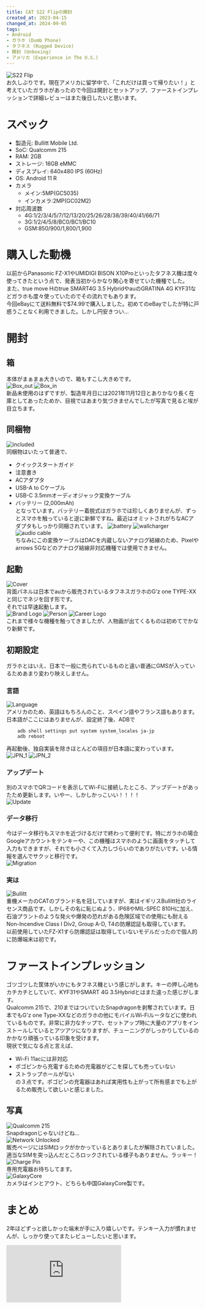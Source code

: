 ```yaml
---
title: CAT S22 Flipの開封
created_at: 2023-04-15
changed_at: 2024-09-05
tags:
- Android
- ガラホ (Dumb Phone)
- タフネス (Rugged Device)
- 開封 (Unboxing)
- アメリカ (Experience in The U.S.)
---
```

![S22 Flip](https://i.imgur.com/uZvJMlE.jpg)<br>
お久しぶりです。現在アメリカに留学中で、「これだけは買って帰りたい！」と考えていたガラホがあったので今回は開封とセットアップ、ファーストインプレッションで詳細レビューはまた後日したいと思います。

# スペック
- 製造元: Bullitt Mobile Ltd.
- SoC: Qualcomm 215
- RAM: 2GB
- ストレージ: 16GB eMMC
- ディスプレイ: 640x480 IPS (60Hz)
- OS: Android 11 R
- カメラ
  - メイン:5MP(GC5035)
  - インカメラ:2MP(GC02M2)
- 対応周波数
  - 4G:1/2/3/4/5/7/12/13/20/25/26/28/38/39/40/41/66/71
  - 3G:1/2/4/5/8/BC0/BC1/BC10
  - GSM:850/900/1,800/1,900 <br>
# 購入した動機
以前からPanasonic FZ-X1やUMIDIGI BISON X10Proといったタフネス機は度々使ってきたという点で、発表当初からかなり関心を寄せていた機種でした。<br>
また、true move Hのtrue SMART4G 3.5 HybridやauのGRATINA 4G KYF31などガラホも度々使っていたのでその流れでもあります。<br>
今回eBayにて送料無料で$74.99で購入しました。初めてのeBayでしたが特に戸惑うことなく利用できました。しかし円安きつい...

# 開封
## 箱
本体がまぁまぁ大きいので、箱もすこし大きめです。<br>
![Box_out](https://i.imgur.com/CZuL852.jpg)
![Box_in](https://i.imgur.com/J7OqHLB.jpg)<br>
新品未使用のはずですが、製造年月日には2021年11月12日とありかなり長く在庫としてあったためか、目視ではあまり気づきませんでしたが写真で見ると埃が目立ちます。
## 同梱物
![included](https://i.imgur.com/sETk3sl.jpg)<br>
同梱物はいたって普通で、<br>
- クイックスタートガイド
- 注意書き
- ACアダプタ
- USB-A to Cケーブル
- USB-C 3.5mmオーディオジャック変換ケーブル
- バッテリー (2,000mAh) <br>
となっています。バッテリー着脱式はガラホでは珍しくありませんが、ずっとスマホを触っていると逆に新鮮ですね。最近はオミットされがちなACアダプタもしっかり同梱されています。
![battery](https://i.imgur.com/24uDiNC.jpg)
![wallcharger](https://i.imgur.com/GczB0dV.jpg)
![audio cable](https://i.imgur.com/IqQTICP.png)<br>
ちなみにこの変換ケーブルはDACを内蔵しないアナログ結線のため、Pixelやarrows 5Gなどのアナログ結線非対応機種では使用できません。
## 起動
![Cover](https://i.imgur.com/jwMcmHW.jpg)<br>
背面パネルは日本でauから販売されているタフネスガラホのG'z one TYPE-XXと同じでネジを回す形です。<br>
それでは早速起動します。<br>
![Brand Logo](https://i.imgur.com/vRgy1lL.jpg)
![Person](https://i.imgur.com/K6QnFBB.jpg)
![Career Logo](https://i.imgur.com/PBbwqaV.jpg)<br>
これまで様々な機種を触ってきましたが、人物画が出てくるものは初めてでかなり新鮮です。
## 初期設定
ガラホとはいえ、日本で一般に売られているものと違い普通にGMSが入っているためあまり変わり映えしません。<br>
### 言語
![Language](https://i.imgur.com/kIMiatK.jpg)<br>
アメリカのため、英語はもちろんのこと、スペイン語やフランス語もあります。日本語がここにはありませんが、設定終了後、ADBで<br>
```
    adb shell settings put system system_locales ja-jp
    adb reboot
```
再起動後、独自実装を除きほとんどの項目が日本語に変わっています。<br>
![JPN_1](https://i.imgur.com/xkfVYa9.png)
![JPN_2](https://i.imgur.com/ut8KHBR.png)<br>
### アップデート
別のスマホでQRコードを表示してWi-Fiに接続したところ、アップデートがあったため更新します。いやー、しかしかっこいい！！！！<br>
![Update](https://i.imgur.com/LhgP982.jpg)<br>

### データ移行
今はデータ移行もスマホを近づけるだけで終わって便利です。特にガラホの場合Googleアカウントをテンキーや、この機種はスマホのように画面をタッチして入力もできますが、それでも小さくて入力しづらいのでありがたいです。いる情報を選んでサクッと移行です。<br>
![Migration](https://i.imgur.com/kultKdQ.jpg)
### 実は
![Bullitt](https://i.imgur.com/MAajszs.jpg)<br>
重機メーカのCATのブランド名を冠していますが、実はイギリスBullitt社のライセンス商品です。しかしその名に恥じぬよう、IP68やMIL-SPEC 810Hに加え、石油プラントのような発火や爆発の恐れがある危険区域での使用にも耐えるNon-Incendive Class I Div2, Group A-D, T4の防爆認証も取得しています。<br>
以前使用していたFZ-X1すら防爆認証は取得していないモデルだったので個人的に防爆端末は初です。

# ファーストインプレッション
ゴツゴツした筐体がいかにもタフネス機という感じがします。キーの押し心地もカチカチとしていて、KYF31やSMART 4G 3.5Hybridとはまた違った感じがします。<br>
Qualcomm 215で、210まではついていたSnapdragonを剥奪されています。日本でもG'z one Type-XXなどのガラホの他にモバイルWi-Fiルータなどに使われているものです。非常に非力なチップで、セットアップ時に大量のアプリをインストールしているとアツアツになりますが、チューニングがしっかりしているのかかなり頑張っている印象を受けます。<br>
現状で気になる点と言えば、<br>
- Wi-Fi 11acには非対応
- ポゴピンから充電するための充電器がどこを探しても売っていない
- ストラップホールがない<br>
の３点です。ポゴピンの充電器はあれば実用性も上がって所有感までも上がるため販売して欲しいと感じました。<br>
## 写真
![Qualcomm 215](https://i.imgur.com/3M3v7hZ.png)<br>
Snapdragonじゃないけどね...<br>
![Network Unlocked](https://i.imgur.com/dArir1K.png)<br>
販売ページにはSIMロックがかかっているとありましたが解除されていました。適当なSIMを突っ込んだところロックされている様子もありません。ラッキー！<br>
![Charge Pin](https://i.imgur.com/kSfJT77.jpg)<br>
専用充電器お待ちしてます。<br>
![GalaxyCore](https://i.imgur.com/rj5Xmf7.png)<br>
カメラはインとアウト、どちらも中国GalaxyCore製です。<br>

# まとめ
2年ほどずっと欲しかった端末が手に入り嬉しいです。テンキー入力が慣れませんが、しっかり使ってまたレビューしたいと思います。<br>
<iframe src="https://www.youtube.com/embed/jGCiLYh99Fo" title="YouTube video player" frameborder="0" allow="accelerometer; autoplay; clipboard-write; encrypted-media; gyroscope; picture-in-picture; web-share" allowfullscreen></iframe>